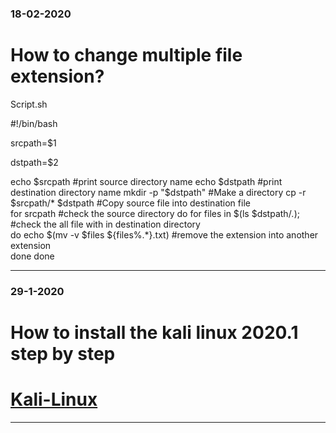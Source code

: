 ### 18-02-2020 
# How to change multiple file extension?
 
Script.sh

#!/bin/bash

srcpath=$1

dstpath=$2  

echo $srcpath                     #print source directory name
echo $dstpath                     #print destination directory name   
mkdir -p "$dstpath"               #Make a directory
cp -r $srcpath/* $dstpath         #Copy source file into destination file                   
for srcpath                       #check the source directory
 do
     for files in $(ls $dstpath/*.*);                    #check the all file with in destination directory  
     do
 echo  $(mv -v $files  ${files%.*}.txt)                  #remove the extension  into another extension             
 done
   done  
   
--------------------------------------------------------------------------------------------------------------------------
### 29-1-2020 
# How to install the kali linux 2020.1 step by step
# [Kali-Linux](https://www.google.com/url?sa=t&rct=j&q=&esrc=s&source=web&cd=11&cad=rja&uact=8&ved=2ahUKEwjes-iAuOznAhVv63MBHY0hBm0QFjAKegQIAhAB&url=https%3A%2F%2Fwww.hackingarticles.in%2Fhow-to-install-kali-linux-step-by-step-guide%2F&usg=AOvVaw191RziHDy1A8XHNXEqcrDA)
------------------------------------------------------------------------------------------------------------------------
